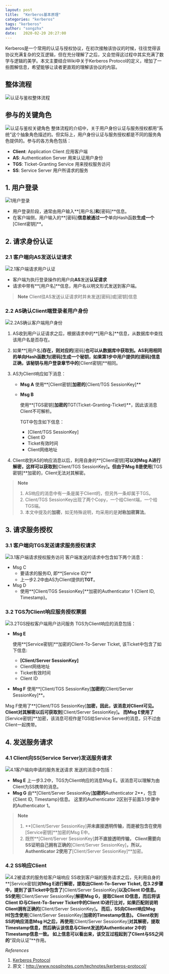 ```yaml
---
layout: post
title:  "Kerberos基本原理"
categories: "kerberos"
tags: "kerberos"
author: "songzhx"
date:   2020-02-20 20:27:00
---
```


Kerberos是一个常用的认证与授权协议，在初次接触该协议的时候，往往觉得该协议充满复杂的交互逻辑，但在充分理解了之后，又会觉得这过程中其实充满了数学与逻辑的美学。本文主要结合Wiki中关于Kerberos Protocol的定义，增加了一些图解信息，希望能够让读者更直观的理解该协议的内容。

## 整体流程

![认证与鉴权整体流程](https://tva1.sinaimg.cn/large/0082zybpgy1gc34zc8ji7j30dg09dmxl.jpg)

## 参与的关键角色

![认证与鉴权关键角色](https://tva1.sinaimg.cn/large/0082zybpgy1gc34ze8a1tj30fh0avjs0.jpg)
整体流程的介绍中，关于用户身份认证与服务授权都用“系统”这个抽象角色描述的。但实际上，用户身份认证与服务授权都是不同的服务角色提供的。参与的各方角色包括：

- **Client**: Application Client 应用客户端
- **AS**: Authentication Server 用来认证用户身份
- **TGS**: Ticket-Granting Service 用来授权服务访问
- **SS**: Service Server 用户所请求的服务

## 1. 用户登录

![1用户登录](https://tva1.sinaimg.cn/large/0082zybpgy1gc34zm5cvvj30cq06gdfz.jpg)

- 用户登录阶段，通常由用户输入**[用户名]**和**[密码]**信息。
- 在客户端侧，用户输入的**[密码]**信息被通过一个**单向Hash函数**生成一个**[Client密钥]**。

## 2. 请求身份认证

### 2.1 客户端向AS发送认证请求

![2.1客户端请求用户认证](https://tva1.sinaimg.cn/large/0082zybpgy1gc34zphdjgj30dq04eaa8.jpg)

- 客户端为执行登录操作的用户向**AS**发送**认证请求**
- 请求中带有**[用户名]**信息，用户名以明文形式发送到客户端。

> **Note**
> Client往AS发送认证请求时并未发送[密码]或[密钥]信息

### 2.2 AS确认Client端登录者用户身份

![2.2AS确认客户端用户身份](https://tva1.sinaimg.cn/large/0082zybpgy1gc34zt6b07j30eg09vjrq.jpg)

1. AS收到用户认证请求之后，根据请求中的**[用户名]**信息，从数据库中查找该用户名是否存在。

2. 如果**[用户名]**存在，则对应的**[密码]**也可以从数据库中获取到。AS利用相同的单向Hash函数为[密码]生成一个秘钥，如果第1步中用户提供的[密码]信息正确，该秘钥与用户登录章节中的**[Client密钥]**相同。

3. AS为Client响应如下消息：

   - **Msg A** 使用**[Client密钥]**加密的**[Client/TGS SessionKey]**

   - **Msg B** 

     使用**[TGS密钥]**加密的**TGT(Ticket-Granting-Ticket)**，因此该消息Client不可解析。

     TGT中包含如下信息：

     

     - [Client/TGS SessionKey]
     - Client ID
     - Ticket有效时间
     - Client网络地址

1. Client收到AS的响应消息以后，利用自身的**[Client密钥]**可以对Msg A进行解密，这样可以获取到**[Client/TGS SessionKey]**。但由于Msg B是使用**[TGS密钥]**加密的，Client无法对其解密。

> **Note**
>
> 1. AS响应的消息中有一条是属于Client的，但另外一条却属于TGS。
> 2. Client/TGS SessionKey出现了两个Copy，一个给Client端，一个给TGS端。
> 3. 本文中提及的**加密**，如无特殊说明，均采用的是**对称加密算法**。

## 3. 请求服务授权

### 3.1 客户端向TGS发送请求服务授权请求

![3.1客户端请求授权服务访问](https://tva1.sinaimg.cn/large/0082zybpgy1gc34zx32u2j30ho077dgf.jpg)
客户端发送的请求中包含如下两个消息：

- Msg C
  - 要请求的服务ID, 即**[Service ID]**
  - 上一步2.2中由AS为Client提供的**TGT**。
- Msg D
  - 使用**[Client/TGS SessionKey]**加密的Authenticator 1 {Client ID, Timestamp}。

### 3.2 TGS为Client响应服务授权票据

![3.2TGS授权客户端用户访问服务](https://tva1.sinaimg.cn/large/0082zybpgy1gc3500kw8zj30ht0apdgn.jpg)
TGS为Client响应的消息包括：

- **Msg E**  

  使用**[Service密钥]**加密的Client-To-Server Ticket, 该Ticket中包含了如下信息:

  - **[Client/Server SessionKey]**
  - Client网络地址
  - Ticket有效时间
  - Client ID

- **Msg F**  使用**[Client/TGS SessionKey]**加密的**[Client/Server SessionKey]**。

Msg F使用了**[Client/TGS SessionKey]**加密，因此，该消息对Client可见。Client对其解密以后可获取到**[Client/Server SessionKey]**。
而Msg E使用了**[Service密钥]**加密，该消息可视作是TGS给Service Server的消息，只不过由Client一起携带。

## 4. 发送服务请求

### 4.1 Client向SS(Service Server)发送服务请求

![4.1客户端向申请的服务发送请求](https://tva1.sinaimg.cn/large/0082zybpgy1gc3503jkc8j30hd0a4q3r.jpg)
发送的消息中包括：

- **Msg E**  上一步3.2中，TGS为Client响应的消息Msg E。该消息可以理解为由Client为SS携带的消息。
- **Msg G**  由**[Client/Server SessionKey]**加密的**Authenticator 2**，包含{Client ID, Timestamp}信息。
  这里的Authenticator 2区别于前面3.1步骤中的Authenticator 1。

> **Note**
>
> 1. **[Client/Server SessionKey]**并未直接透明传输，而是被包含在使用**[Service密钥]**加密的Msg E中。
> 2. 既然**[Client/Server SessionKey]**并不直接透明传输， Client需要向SS证明自己拥有正确的**[Client/Server SessionKey]**，所以，Authenticator 2使用了**[Client/Server SessionKey]**加密。

### 4.2 SS响应Client

![4.2被请求的服务给客户端响应](https://tva1.sinaimg.cn/large/0082zybpgy1gc3506r9f0j30h705974m.jpg)
SS收到客户端的服务请求之后，先利用自身的**[Service密钥]**对Msg E进行解密，提取出Client-To-Server Ticket, 在3.2步骤中，提到了该Ticket中包含了**[Client/Server SessionKey]**以及Client ID信息。
SS使用**[Client/Server SessionKey]**解密Msg G，提取Client ID信息，而后将该Client ID与Client-To-Server Ticket中的Client ID进行比对，如果匹配则说明Client拥有正确的**[Client/Server SessionKey]**。
而后，SS向Client响应Msg H(包含使用**[Client/Server SessionKey]**加密的Timestamp信息)。
Client收到SS的响应消息Msg H之后，再使用**[Client/Server SessionKey]**对其解密，提取Timestamp信息，然后确认该信息与Client发送的Authenticator 2中的Timestamp信息一致。
如上信息可以看出来，该交互过程起到了Client与SS之间的**“双向认证”**作用。

*References*

1. [Kerberos Protocol](https://en.wikipedia.org/wiki/Kerberos_(protocol))
2. 原文：http://www.nosqlnotes.com/technotes/kerberos-protocol/